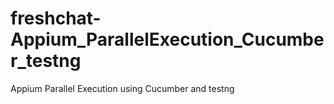 # freshchat-Appium_ParallelExecution_Cucumber_testng
Appium Parallel Execution using Cucumber and testng
